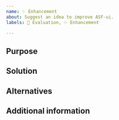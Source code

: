```yaml
---
name: ✨ Enhancement
about: Suggest an idea to improve ASF-ui.
labels: 🧐 Evaluation, ✨ Enhancement

---
```


## Purpose
<!-- A clear and concise description of what the purpose for this enhancement is. -->

## Solution
<!-- A clear and concise description of what you want to happen. -->

## Alternatives
<!-- A clear and concise description of any alternative solutions or enhancements you've considered. -->

## Additional information
<!-- Add any other information or screenshots about the enhancement here. -->
